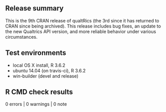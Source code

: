 ## Release summary

This is the 9th CRAN release of qualtRics (the 3rd since it has returned to CRAN since being archived). This release includes bug fixes, an update to the new Qualtrics API version, and more reliable behavior under various circumstances.

## Test environments
* local OS X install, R 3.6.2
* ubuntu 14.04 (on travis-ci), R 3.6.2
* win-builder (devel and release)

## R CMD check results

0 errors | 0 warnings | 0 note
